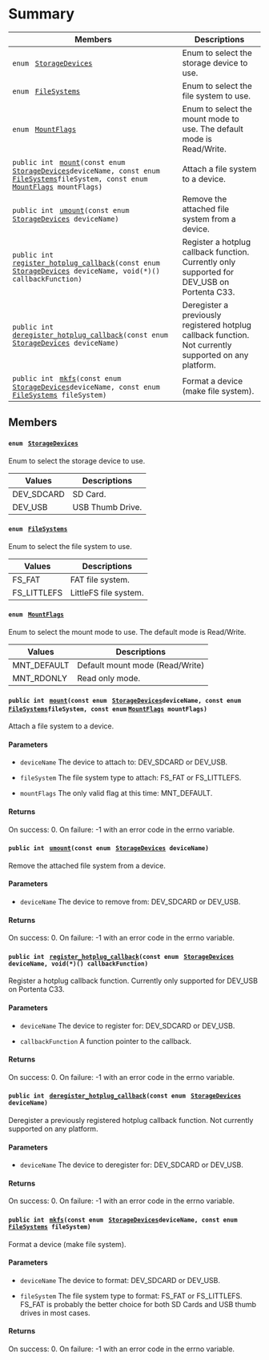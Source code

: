 # Summary

 Members                        | Descriptions                                
--------------------------------|---------------------------------------------
`enum ` [`StorageDevices`](#_arduino___p_o_s_i_x_storage_8h_1a97a26676f4f644e3db23bb63b9227546)            | Enum to select the storage device to use.
`enum ` [`FileSystems`](#_arduino___p_o_s_i_x_storage_8h_1ac01996562b852a6b36ad87908429ad35)            | Enum to select the file system to use.
`enum ` [`MountFlags`](#_arduino___p_o_s_i_x_storage_8h_1a069889b849809b552adf0513c6db2b85)            | Enum to select the mount mode to use. The default mode is Read/Write.
`public int ` [`mount`](#_arduino___p_o_s_i_x_storage_8h_1a22178afb74ae05ab1dcf8c50eb4a9d1f)`(const enum ` [`StorageDevices`](#_arduino___p_o_s_i_x_storage_8h_1a97a26676f4f644e3db23bb63b9227546)` deviceName, const enum ` [`FileSystems`](#_arduino___p_o_s_i_x_storage_8h_1ac01996562b852a6b36ad87908429ad35)` fileSystem, const enum ` [`MountFlags`](#_arduino___p_o_s_i_x_storage_8h_1a069889b849809b552adf0513c6db2b85)` mountFlags)`            | Attach a file system to a device.
`public int ` [`umount`](#_arduino___p_o_s_i_x_storage_8h_1a57b5f0c881dedaf55fe1b9c5fa59e1f8)`(const enum ` [`StorageDevices`](#_arduino___p_o_s_i_x_storage_8h_1a97a26676f4f644e3db23bb63b9227546)` deviceName)`            | Remove the attached file system from a device.
`public int ` [`register_hotplug_callback`](#_arduino___p_o_s_i_x_storage_8h_1a1a914f0970d317b6a74bef4368cbcae8)`(const enum ` [`StorageDevices`](#_arduino___p_o_s_i_x_storage_8h_1a97a26676f4f644e3db23bb63b9227546)` deviceName, void(*)() callbackFunction)`            | Register a hotplug callback function. Currently only supported for DEV_USB on Portenta C33.
`public int ` [`deregister_hotplug_callback`](#_arduino___p_o_s_i_x_storage_8h_1ae80d0ace82aad5ef4a130953290efbd7)`(const enum ` [`StorageDevices`](#_arduino___p_o_s_i_x_storage_8h_1a97a26676f4f644e3db23bb63b9227546)` deviceName)`            | Deregister a previously registered hotplug callback function. Not currently supported on any platform.
`public int ` [`mkfs`](#_arduino___p_o_s_i_x_storage_8h_1a834ae6d0e65c5b47f9d8932f7ad0c499)`(const enum ` [`StorageDevices`](#_arduino___p_o_s_i_x_storage_8h_1a97a26676f4f644e3db23bb63b9227546)` deviceName, const enum ` [`FileSystems`](#_arduino___p_o_s_i_x_storage_8h_1ac01996562b852a6b36ad87908429ad35)` fileSystem)`            | Format a device (make file system).

## Members

#### `enum ` [`StorageDevices`](#_arduino___p_o_s_i_x_storage_8h_1a97a26676f4f644e3db23bb63b9227546) <a id="_arduino___p_o_s_i_x_storage_8h_1a97a26676f4f644e3db23bb63b9227546" class="anchor"></a>

Enum to select the storage device to use.

 Values                         | Descriptions                                
--------------------------------|---------------------------------------------
DEV_SDCARD            | SD Card.
DEV_USB            | USB Thumb Drive.

#### `enum ` [`FileSystems`](#_arduino___p_o_s_i_x_storage_8h_1ac01996562b852a6b36ad87908429ad35) <a id="_arduino___p_o_s_i_x_storage_8h_1ac01996562b852a6b36ad87908429ad35" class="anchor"></a>

Enum to select the file system to use.

 Values                         | Descriptions                                
--------------------------------|---------------------------------------------
FS_FAT            | FAT file system.
FS_LITTLEFS            | LittleFS file system.

#### `enum ` [`MountFlags`](#_arduino___p_o_s_i_x_storage_8h_1a069889b849809b552adf0513c6db2b85) <a id="_arduino___p_o_s_i_x_storage_8h_1a069889b849809b552adf0513c6db2b85" class="anchor"></a>

Enum to select the mount mode to use. The default mode is Read/Write.

 Values                         | Descriptions                                
--------------------------------|---------------------------------------------
MNT_DEFAULT            | Default mount mode (Read/Write)
MNT_RDONLY            | Read only mode.

#### `public int ` [`mount`](#_arduino___p_o_s_i_x_storage_8h_1a22178afb74ae05ab1dcf8c50eb4a9d1f)`(const enum ` [`StorageDevices`](#_arduino___p_o_s_i_x_storage_8h_1a97a26676f4f644e3db23bb63b9227546)` deviceName, const enum ` [`FileSystems`](#_arduino___p_o_s_i_x_storage_8h_1ac01996562b852a6b36ad87908429ad35)` fileSystem, const enum ` [`MountFlags`](#_arduino___p_o_s_i_x_storage_8h_1a069889b849809b552adf0513c6db2b85)` mountFlags)` <a id="_arduino___p_o_s_i_x_storage_8h_1a22178afb74ae05ab1dcf8c50eb4a9d1f" class="anchor"></a>

Attach a file system to a device.

#### Parameters
* `deviceName` The device to attach to: DEV_SDCARD or DEV_USB. 

* `fileSystem` The file system type to attach: FS_FAT or FS_LITTLEFS. 

* `mountFlags` The only valid flag at this time: MNT_DEFAULT. 

#### Returns
On success: 0. On failure: -1 with an error code in the errno variable.

#### `public int ` [`umount`](#_arduino___p_o_s_i_x_storage_8h_1a57b5f0c881dedaf55fe1b9c5fa59e1f8)`(const enum ` [`StorageDevices`](#_arduino___p_o_s_i_x_storage_8h_1a97a26676f4f644e3db23bb63b9227546)` deviceName)` <a id="_arduino___p_o_s_i_x_storage_8h_1a57b5f0c881dedaf55fe1b9c5fa59e1f8" class="anchor"></a>

Remove the attached file system from a device.

#### Parameters
* `deviceName` The device to remove from: DEV_SDCARD or DEV_USB. 

#### Returns
On success: 0. On failure: -1 with an error code in the errno variable.

#### `public int ` [`register_hotplug_callback`](#_arduino___p_o_s_i_x_storage_8h_1a1a914f0970d317b6a74bef4368cbcae8)`(const enum ` [`StorageDevices`](#_arduino___p_o_s_i_x_storage_8h_1a97a26676f4f644e3db23bb63b9227546)` deviceName, void(*)() callbackFunction)` <a id="_arduino___p_o_s_i_x_storage_8h_1a1a914f0970d317b6a74bef4368cbcae8" class="anchor"></a>

Register a hotplug callback function. Currently only supported for DEV_USB on Portenta C33.

#### Parameters
* `deviceName` The device to register for: DEV_SDCARD or DEV_USB. 

* `callbackFunction` A function pointer to the callback. 

#### Returns
On success: 0. On failure: -1 with an error code in the errno variable.

#### `public int ` [`deregister_hotplug_callback`](#_arduino___p_o_s_i_x_storage_8h_1ae80d0ace82aad5ef4a130953290efbd7)`(const enum ` [`StorageDevices`](#_arduino___p_o_s_i_x_storage_8h_1a97a26676f4f644e3db23bb63b9227546)` deviceName)` <a id="_arduino___p_o_s_i_x_storage_8h_1ae80d0ace82aad5ef4a130953290efbd7" class="anchor"></a>

Deregister a previously registered hotplug callback function. Not currently supported on any platform.

#### Parameters
* `deviceName` The device to deregister for: DEV_SDCARD or DEV_USB. 

#### Returns
On success: 0. On failure: -1 with an error code in the errno variable.

#### `public int ` [`mkfs`](#_arduino___p_o_s_i_x_storage_8h_1a834ae6d0e65c5b47f9d8932f7ad0c499)`(const enum ` [`StorageDevices`](#_arduino___p_o_s_i_x_storage_8h_1a97a26676f4f644e3db23bb63b9227546)` deviceName, const enum ` [`FileSystems`](#_arduino___p_o_s_i_x_storage_8h_1ac01996562b852a6b36ad87908429ad35)` fileSystem)` <a id="_arduino___p_o_s_i_x_storage_8h_1a834ae6d0e65c5b47f9d8932f7ad0c499" class="anchor"></a>

Format a device (make file system).

#### Parameters
* `deviceName` The device to format: DEV_SDCARD or DEV_USB. 

* `fileSystem` The file system type to format: FS_FAT or FS_LITTLEFS. FS_FAT is probably the better choice for both SD Cards and USB thumb drives in most cases. 

#### Returns
On success: 0. On failure: -1 with an error code in the errno variable.
